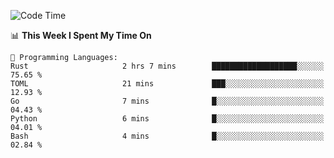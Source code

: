 <!--START_SECTION:waka-->
![Code Time](http://img.shields.io/badge/Code%20Time-1%2C026%20hrs%2020%20mins-blue)

📊 **This Week I Spent My Time On** 

```text
💬 Programming Languages: 
Rust                     2 hrs 7 mins        ███████████████████░░░░░░   75.65 % 
TOML                     21 mins             ███░░░░░░░░░░░░░░░░░░░░░░   12.93 % 
Go                       7 mins              █░░░░░░░░░░░░░░░░░░░░░░░░   04.43 % 
Python                   6 mins              █░░░░░░░░░░░░░░░░░░░░░░░░   04.01 % 
Bash                     4 mins              █░░░░░░░░░░░░░░░░░░░░░░░░   02.84 % 
```


<!--END_SECTION:waka-->